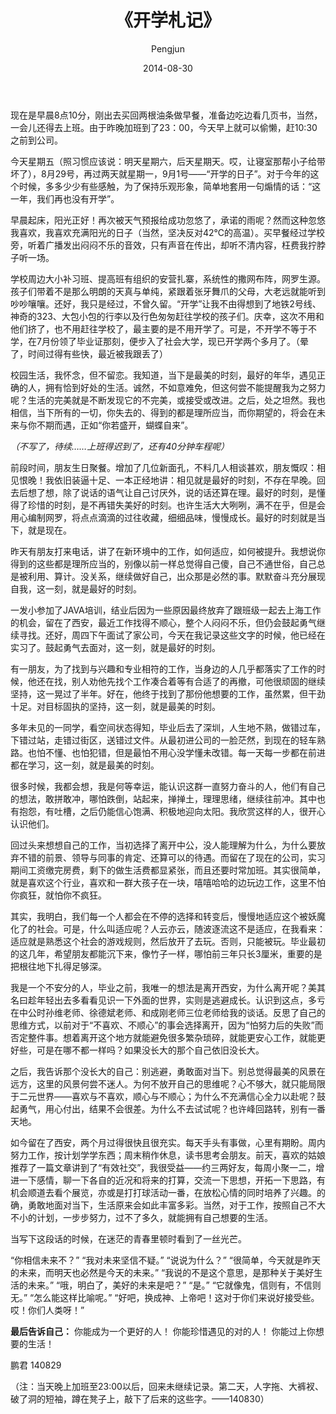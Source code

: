 ﻿---
layout: post
title: '《开学札记》'
date: 2014-08-30
author: Pengjun
tags: 所感所思
---
现在是早晨8点10分，刚出去买回两根油条做早餐，准备边吃边看几页书，当然，一会儿还得去上班。由于昨晚加班到了23：00，今天早上就可以偷懒，赶10:30之前到公司。

今天星期五（照习惯应该说：明天星期六，后天星期天。哎，让寝室那帮小子给带坏了），8月29号，再过两天就星期一，9月1号——“开学的日子”。对于今年的这个时候，多多少少有些感触，为了保持乐观形象，简单地套用一句煽情的话：“这一年，我们再也没有开学”。

早晨起床，阳光正好！再次被天气预报给成功忽悠了，承诺的雨呢？然而这种忽悠我喜欢，我喜欢充满阳光的日子（当然，坚决反对42℃的高温）。买早餐经过学校旁，听着广播发出闷闷不乐的音效，只有声音在传出，却听不清内容，枉费我拧脖子听一场。

学校周边大小补习班、提高班有组织的安营扎寨，系统性的撒网布阵，网罗生源。孩子们带着不是那么明朗的天真与单纯，紧跟着张牙舞爪的父母，大老远就能听到吵吵嚷嚷。还好，我只是经过，不曾久留。“开学”让我不由得想到了地铁2号线、神奇的323、大包小包的行李以及行色匆匆赶往学校的孩子们。庆幸，这次不用和他们挤了，也不用赶往学校了，最主要的是不用开学了。可是，不开学不等于不学，在7月份领了毕业证那刻，便步入了社会大学，现已开学两个多月了。（晕了，时间过得有些快，最近被我跟丢了） 

校园生活，我怀念，但不留恋。我知道，当下是最美的时刻，最好的年华，遇见正确的人，拥有恰到好处的生活。诚然，不如意难免，但这何尝不能提醒我为之努力呢？生活的完美就是不断发现它的不完美，或接受或改进。之后，处之坦然。我也相信，当下所有的一切，你失去的、得到的都是理所应当，而你期望的，将会在未来与你不期而遇，正如“你若盛开，蝴蝶自来”。

*（不写了，待续……上班得迟到了，还有40分钟车程呢）*

前段时间，朋友生日聚餐。增加了几位新面孔，不料几人相谈甚欢，朋友慨叹：相见恨晚！我依旧装逼十足、一本正经地讲：相见就是最好的时刻，不存在早晚。回去后想了想，除了说话的语气让自己讨厌外，说的话还算在理。最好的时刻，是懂得了珍惜的时刻，是不再错失美好的时刻。也许生活大大咧咧，满不在乎，但是会用心编制网罗，将点点滴滴的过往收藏，细细品味，慢慢成长。最好的时刻就是当下，就是现在。

昨天有朋友打来电话，讲了在新环境中的工作，如何适应，如何被提升。我想说你得到的这些都是理所应当的，别像以前一样总觉得自己傻，自己不通世俗，自己总是被利用、算计。没关系，继续做好自己，出众那是必然的事。默默奋斗充分展现自我，这一刻，就是最好的时刻。

一发小参加了JAVA培训，结业后因为一些原因最终放弃了跟班级一起去上海工作的机会，留在了西安，最近工作找得不顺心，整个人闷闷不乐，但仍会鼓起勇气继续寻找。还好，周四下午面试了家公司，今天在我记录这些文字的时候，他已经在实习了。鼓起勇气去面对，这一刻，就是最好的时刻。

有一朋友，为了找到与兴趣和专业相符的工作，当身边的人几乎都落实了工作的时候，他还在找，别人劝他先找个工作凑合着等有合适了的再撤，可他很顽固的继续坚持，这一晃过了半年。好在，他终于找到了那份他想要的工作，虽然累，但干劲十足。对目标固执的坚持，这一刻，就是最美的时刻。

多年未见的一同学，看空间状态得知，毕业后去了深圳，人生地不熟，做错过车，下错过站，走错过街区，送错过文件。从最初进公司的一脸茫然，到现在的轻车熟路。也怕不懂、也怕犯错，但是最怕不用心没学懂未改错。每一天每一步都在前进都在学习，这一刻，就是最美的时刻。

很多时候，我都会想，我是何等幸运，能认识这群一直努力奋斗的人，他们有自己的想法，敢拼敢冲，哪怕跌倒，站起来，掸掸土，理理思绪，继续往前冲。其中也有抱怨，有吐槽，之后仍能信心饱满、积极地迎向太阳。我欣赏这样的人，很开心认识他们。

回过头来想想自己的工作，当初选择了离开中公，没人能理解为什么，为什么要放弃不错的前景、领导与同事的肯定、还算可以的待遇。而留在了现在的公司，实习期间工资缴完房费，剩下的做生活费都显紧张，而且还要时常加班。其实很简单，就是喜欢这个行业，喜欢和一群大孩子在一块，嘻嘻哈哈的边玩边工作，这里不怕你疯狂，就怕你不疯狂。

其实，我明白，我们每一个人都会在不停的选择和转变后，慢慢地适应这个被妖魔化了的社会。可是，什么叫适应呢？人云亦云，随波逐流这不是适应，在我看来：适应就是熟悉这个社会的游戏规则，然后放开了去玩。否则，只能被玩。毕业最初的这几年，希望朋友都能沉下来，像竹子一样，哪怕前三年只长3厘米，重要的是把根往地下扎得足够深。

我是一个不安分的人，毕业之前，我唯一的想法是离开西安，为什么离开呢？美其名曰趁年轻出去多看看见识一下外面的世界，实则是逃避成长。认识到这点，多亏在中公时孙维老师、徐德斌老师、和成刚老师三位老师给我的谈话。反思了自己的思维方式，以前对于“不喜欢、不顺心”的事会选择离开，因为“怕努力后的失败”而否定整件事。想着离开这个地方就能避免很多繁杂琐碎，就能更安心工作，就能更好些，可是在哪不都一样吗？如果没长大的那个自己依旧没长大。

之后，我告诉那个没长大的自己：别逃避，勇敢面对当下。别总觉得最美的风景在远方，这里的风景何尝不迷人。为何不放开自己的思维呢？心不够大，就只能局限于二元世界——喜欢与不喜欢，顺心与不顺心；为什么不充满信心全力以赴呢？鼓起勇气，用心付出，结果不会很差。为什么不去试试呢？也许峰回路转，别有一番天地。

如今留在了西安，两个月过得很快且很充实。每天手头有事做，心里有期盼。周内努力工作，按计划学学东西；周末稍作休息，读书思考会朋友。前天，喜欢的姑娘推荐了一篇文章讲到了“有效社交”，我很受益——约三两好友，每周小聚一二，增进一下感情，聊一下各自的近况和将来的打算，交流一下思想，开拓一下思路，有机会顺道去看个展览，亦或是打打球活动一番，在放松心情的同时培养了兴趣。的确，勇敢地面对当下，生活原来会如此丰富多彩。当然，对于工作，按照自己不大不小的计划，一步步努力，过不了多久，就能拥有自己想要的生活。

当写下这段话的时候，在迷茫的青春里顿时看到了一丝光芒。
 
“你相信未来不？”
“我对未来坚信不疑。”
“说说为什么？”
“很简单，今天就是昨天的未来，而明天也必然是今天的未来。”
“我说的不是这个意思，是那种关于美好生活的未来。”
“哦，明白了，美好的未来是吧？”
“是。”
“它就像鬼，信则有，不信则无。”
“怎么能这样比喻呢。”
“好吧，换成神、上帝吧！这对于你们来说好接受些。哎！你们人类呀！”
 
**最后告诉自己：**
你能成为一个更好的人！
你能珍惜遇见的对的人！
你能过上你想要的生活！

鹏君
140829

（注：当天晚上加班至23:00以后，回来未继续记录。第二天，人字拖、大裤衩、破了洞的短袖，蹲在凳子上，敲下了后来的这些字。——140830）